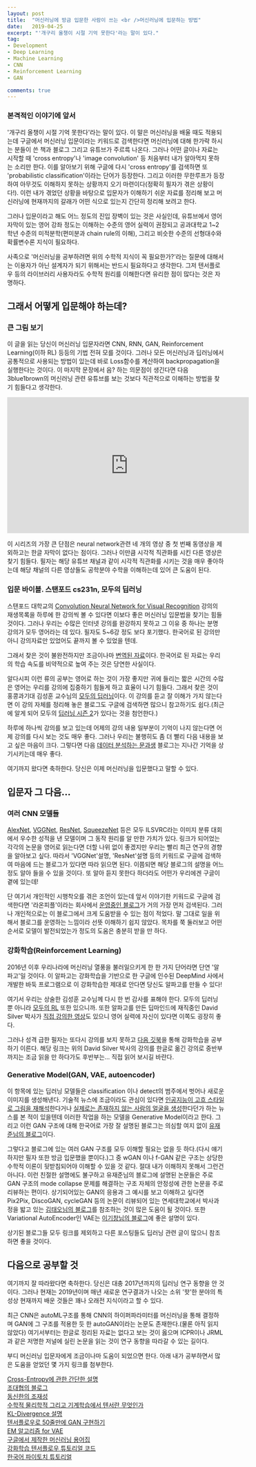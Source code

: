 ```yaml
---
layout: post
title:  "머신러닝에 방금 입문한 사람이 쓰는 <br />머신러닝에 입문하는 방법"
date:   2019-04-25
excerpt: "'개구리 올챙이 시절 기억 못한다'라는 말이 있다."
tag:
- Development
- Deep Learning
- Machine Learning
- CNN
- Reinforcement Learning
- GAN

comments: true
---
```


### 본격적인 이야기에 앞서

'개구리 올챙이 시절 기억 못한다'라는 말이 있다. 이 말은 머신러닝을 배울 때도 적용되는데 구글에서 머신러닝 입문이라는 키워드로 검색한다면 머신러닝에 대해 한가락 하시는 분들이 쓴 책과 블로그 그리고 유튜브가 주르륵 나온다. 그러나 어떤 글이나 자료는 시작할 때 'cross entropy'나 'image convolution' 등 처음부터 내가 알아먹지 못하는 소리만 한다. 이를 알아보기 위해 구글에 다시 'cross entropy'를 검색하면 또 'probabilistic classification'이라는 단어가 등장한다. 그리고 이러한 무한루프가 등장하여 아무것도 이해하지 못하는 상황까지 오기 마련이다(정확히 필자가 겪은 상황이다!). 이런 내가 겪었던 상황을 바탕으로 입문자가 이해하기 쉬운 자료를 정리해 보고 머신러닝에 현재까지의 갈래가 어떤 식으로 있는지 간단히 정리해 보려고 한다.

그러나 입문이라고 해도 어느 정도의 진입 장벽이 있는 것은 사실인데, 유튜브에서 영어 자막이 있는 영어 강좌 정도는 이해하는 수준의 영어 실력이 권장되고 공과대학교 1~2학년 수준의 미적분학(편미분과 chain rule의 이해), 그리고 비슷한 수준의 선형대수와 확률변수론 지식이 필요하다.

사족으로 '머신러닝을 공부하려면 위의 수학적 지식이 꼭 필요한가?'라는 질문에 대해서는 이용자가 아닌 설계자가 되기 위해서는 반드시 필요하다고 생각한다. 그저 텐서플로우 등의 라이브러리 사용자라도 수학적 원리를 이해한다면 유리한 점이 많다는 것은 자명하다.

## 그래서 어떻게 입문해야 하는데?
### 큰 그림 보기

이 글을 읽는 당신이 머신러닝 입문자라면 CNN, RNN, GAN, Reinforcement Learning(이하 RL) 등등의 기법 전혀 모를 것이다. 그러나 모든 머신러닝과 딥러닝에서 공통적으로 사용되는 방법이 있는데 바로 Loss함수를 계산하여 backpropagation을 실행한다는 것이다. 이 마지막 문장에서 음? 하는 의문점이 생긴다면 다음 3blue1brown의 머신러닝 관련 유튜브를 보는 것보다 직관적으로 이해하는 방법을 찾기 힘들다고 생각한다.
<iframe width="560" height="315" src="https://www.youtube.com/embed/aircAruvnKk" frameborder="0" allow="accelerometer; autoplay; encrypted-media; gyroscope; picture-in-picture" allowfullscreen></iframe>

이 시리즈의 가장 큰 단점은 neural network관련 네 개의 영상 중 첫 번째 동영상을 제외하고는 한글 자막이 없다는 점이다. 그러나 이만큼 시각적 직관화를 시킨 다른 영상은 찾기 힘들다. 필자는 해당 유튜브 채널과 같이 시각적 직관화를 시키는 것을 매우 좋아하는데 해당 채널의 다른 영상들도 공학분야 수학을 이해하는데 있어 큰 도움이 된다.

### 입문 바이블. 스탠포드 cs231n, 모두의 딥러닝
스탠포드 대학교의 [Convolution Neural Network for Visual Recognition](https://www.youtube.com/playlist?list=PL3FW7Lu3i5JvHM8ljYj-zLfQRF3EO8sYv) 강의의 재생목록을 하루에 한 강의씩 볼 수 있다면 이보다 좋은 머신러닝 입문법을 찾기는 힘들 것이다. 그러나 우리는 수많은 인터넷 강의를 완강하지 못하고 그 이유 중 하나는 분명 강의가 모두 영어라는 데 있다. 필자도 5~6강 정도 보다 포기했다. 한국어로 된 강의만 아니 강의자료만 있었어도 끝까지 볼 수 있었을 텐데.

그래서 찾은 것이 불완전하지만 조금이나마 [변역된 자료](https://aikorea.org/cs231n/)이다. 한국어로 된 자료는 우리의 학습 속도를 비약적으로 높여 주는 것은 당연한 사실이다.

알다시피 이런 류의 공부는 영어로 하는 것이 가장 좋지만 귀에 들리는 짧은 시간의 수많은 영어는 우리를 강의에 집중하기 힘들게 하고 효율이 나기 힘들다. 그래서 찾은 것이 홍콩과기대 김성훈 교수님의 [모두의 딥러닝](https://www.youtube.com/watch?v=BS6O0zOGX4E&list=PLlMkM4tgfjnLSOjrEJN31gZATbcj_MpUm)이다. 이 강의를 듣고 잘 이해가 가지 않는다면 이 강의 자체를 정리해 놓은 블로그도 구글에 검색하면 많으니 참고하기도 쉽다.(최근에 알게 되어 모두의 [딥러닝 시즌 2](https://www.youtube.com/watch?v=7eldOrjQVi0&list=PLQ28Nx3M4Jrguyuwg4xe9d9t2XE639e5C)가 있다는 것을 첨언한다.)

하루에 하나씩 강의를 보고 있는데 어제의 강의 내용 일부분이 기억이 나지 않는다면 어제 강의를 다시 보는 것도 매우 좋다. 그러나 우리는 불행히도 좀 더 빨리 다음 내용을 보고 싶은 마음이 크다. 그렇다면 다음 [데이터 분석하는 문과생](https://sacko.tistory.com/category/Data%20Science) 블로그는 지나간 기억을 상기시키는데 매우 좋다.

여기까지 왔다면 축하한다. 당신은 이제 머신러닝을 입문했다고 말할 수 있다.

## 입문자 그 다음...
### 여러 CNN 모델들
[AlexNet](https://papers.nips.cc/paper/4824-imagenet-classification-with-deep-convolutional-neural-networks.pdf), [VGGNet](https://arxiv.org/abs/1409.1556), [ResNet](http://www.arxiv.org/abs/1512.03385), [SqueezeNet](https://arxiv.org/abs/1602.07360) 등은 모두 ILSVRC라는 이미지 분류 대회에서 우수한 성적을 낸 모델이며 그 동작 원리를 알 만한 가치가 있다. 링크가 되어었는 각각의 논문을 영어로 읽는다면 더할 나위 없이 좋겠지만 우리는 빨리 최근 연구의 경향을 알아보고 싶다. 따라서 'VGGNet'설명, 'ResNet'설명 등의 키워드로 구글에 검색하여 마음에 드는 블로그가 있다면 따라 읽으면 된다. 이쯤되면 해당 블로그의 설명을 어느정도 알아 들을 수 있을 것이다. 또 알아 듣지 못한다 하더라도 어떤가 우리에겐 구글이 곁에 있는데!

단 여기서 개인적인 시행착오를 겪은 조언이 있는데 앞서 이야기한 키워드로 구글에 검색한다면 '라온피플'이라는 회사에서 [운영중인 블로그](https://blog.naver.com/PostList.nhn?blogId=laonple)가 거의 가장 먼저 검색된다. 그러나 개인적으로는 이 블로그에서 크게 도움받을 수 있는 점이 적었다. 말 그대로 일을 위해서 블로그를 운영하는 느낌이라 선뜻 이해하기 쉽지 않았다. 목차를 쭉 둘러보고 어떤 순서로 모델이 발전되었는가 정도의 도움은 충분히 받을 만 하다.

### 강화학습(Reinforcement Learning)
2016년 이후 우리나라에 머신러닝 열풍을 불러일으키게 한 한 가지 단어라면 단연 '알파고'일 것이다. 이 알파고는 강화학습을 기반으로 한 구글에 인수된 DeepMind 사에서 개발한 바둑 프로그램으로 이 강화학습한 제대로 안다면 당신도 알파고를 만들 수 있다!

여기서 우리는 상술한 김성훈 교수님께 다시 한 번 감사를 표해야 한다. 모두의 딥러닝 뿐 아니라 [모두의 RL](https://www.youtube.com/watch?v=dZ4vw6v3LcA&list=PLlMkM4tgfjnKsCWav-Z2F-MMFRx-2gMGG) 또한 있으니까.
또한 알파고를 만든 딥마인드에 재직중인 David Silver 박사가 [직접 강의한 영상](https://www.youtube.com/watch?v=2pWv7GOvuf0)도 있으니 영어 실력에 자신이 있다면 이쪽도 굉장히 좋다.

그러나 성격 급한 필자는 또다시 강의를 보지 못하고 [다음 깃북](https://dnddnjs.gitbooks.io/rl/content/index.html)을 통해 강화학습을 공부하기 이른다. 해당 링크는 위의 David Silver 박사의 강의를 한글로 옮긴 강의로 중반부까지는 조금 읽을 만 하다가도 후반부는... 직접 읽어 보시길 바란다.

### Generative Model(GAN, VAE, autoencoder)
이 항목에 있는 딥러닝 모델들은 classification 이나 detect의 범주에서 벗어나 새로운 이미지를 생성해낸다. 기술적 뉴스에 조금이라도 관심이 있다면 [인공지능이 고흐 스타일로 그림을 재해석](http://www.asiae.co.kr/news/view.htm?idxno=2017041911030791522)한다거나 [실제로는 존재하지 않는 사람의 얼굴을 생성](https://www.sciencetimes.co.kr/?news=ai%EB%A1%9C-%EC%A7%84%EC%A7%9C-%EA%B0%99%EC%9D%80-%EA%B0%80%EC%A7%9C-%EB%A7%8C%EB%93%A4%EA%B8%B0-%EA%B2%BD%EC%9F%81)한다던가 하는 뉴스를 본 적이 있을텐데 이러한 작업을 하는 모델을 Generative Model이라고 한다. 그리고 이런 GAN 구조에 대해 한국어로 가장 잘 설명된 블로그는 의심할 여지 없이 [유재준님의 블로그](http://jaejunyoo.blogspot.com/search/label/GAN)이다.

그렇다고 블로그에 있는 여러 GAN 구조를 모두 이해할 필요는 없을 듯 하다.(다시 얘기하지만 필자 또한 방금 입문했을 뿐이다.)그 중 wGAN 이나 f-GAN 같은 구조는 상당한 수학적 이론이 뒷받침되어야 이해할 수 있을 것 같다. 절대 내가 이해하지 못해서 그런건 아니다. 이런 친절한 설명에도 불구하고 유재준님의 블로그에 설명된 논문들은 주로 GAN 구조의 mode collapse 문제를 해결하는 구조 자체의 안정성에 관한 논문을 주로 리뷰하는 편이다. 상기되어있는 GAN의 응용과 그 예시를 보고 이해하고 싶다면 Pix2Pix, DiscoGAN, cycleGAN 등의 논문이 리뷰되어 있는 연세대학교에서 박사과정을 밟고 있는 [김태오님의 블로그](https://taeoh-kim.github.io/#blog)를 참조하는 것이 많은 도움이 될 것이다. 또한 Variational AutoEncoder인 VAE는 [이기창님의 블로그](https://ratsgo.github.io/generative%20model/2018/01/27/VAE/)에 좋은 설명이 있다.

상기된 블로그들 모두 링크를 제외하고 다른 포스팅들도 딥러닝 관련 글이 많으니 참조하면 좋을 것이다.

## 다음으로 공부할 것
여기까지 잘 따라왔다면 축하한다. 당신은 대충 2017년까지의 딥러닝 연구 동향을 안 것이다. 그러나 현재는 2019년이며 매년 새로운 연구결과가 나오는 소위 '핫'한 분야의 특성상 현재까지 배운 것들은 꽤나 오래전 지식이라고 할 수 있다.

최근 CNN은 autoML구조를 통해 CNN의 하이퍼파라미터를 머신러닝을 통해 결정하며 GAN에 그 구조를 적용한 듯 한 autoGAN이라는 논문도 존재한다.(물론 아직 읽지 않았다) 여기서부터는 한글로 정리된 자료는 없다고 보는 것이 옳으며 ICPR이나 JRML과 같은 저명한 저널에 실린 논문을 읽는 것이 연구 동향을 따라갈 수 있는 길이다.

부디 머신러닝 입문자에게 조금이나마 도움이 되었으면 한다. 아래 내가 공부하면서 많은 도움을 얻었던 몇 가지 링크를 첨부한다.

[Cross-Entropy에 관한 간단한 설명](http://blog.naver.com/PostView.nhn?blogId=gyrbsdl18&logNo=221013188633&redirect=Dlog&widgetTypeCall=true)  
[조대협의 블로그](https://bcho.tistory.com/)  
[동신한의 조재성](https://nittaku.tistory.com/category/%EB%A8%B8%EC%8B%A0%EB%9F%AC%EB%8B%9D%20%26%20%EB%94%A5%EB%9F%AC%EB%8B%9D/%EB%94%A5%EB%9F%AC%EB%8B%9D%20-%20Image%20classification)  
[수학적 물리학적 그리고 기계학습에서 텐서란 무엇인가](https://blog.naver.com/rlaghlfh/220914107525)  
[KL-Divergence 설명](https://brunch.co.kr/@chris-song/69)  
[텐서플로우로 50줄만에 GAN 구현하기](https://taeoh-kim.github.io/blog/tensorflow%EB%A1%9C-50%EC%A4%84%EC%A7%9C%EB%A6%AC-original-gan-code-%EA%B5%AC%ED%98%84%ED%95%98%EA%B8%B0/)  
[EM 알고리즘 for VAE](http://sanghyukchun.github.io/70/)  
[구글에서 제작한 머신러닝 용어집](https://developers.google.com/machine-learning/glossary/?hl=ko)  
[강화학습 텐서플로우 튜토리얼 코드](https://github.com/MorvanZhou/Reinforcement-learning-with-tensorflow)  
[한국어 파이토치 튜토리얼](https://github.com/GunhoChoi/PyTorch-FastCampus)  
